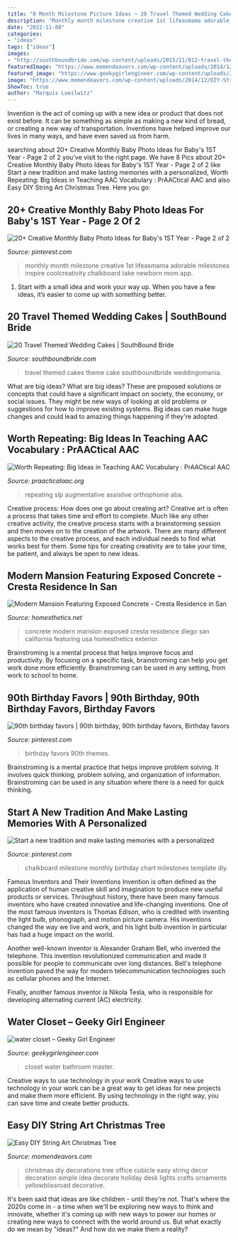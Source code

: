 ```yaml
---
title: "8 Month Milestone Picture Ideas ~ 20 Travel Themed Wedding Cakes"
description: "Monthly month milestone creative 1st lifeasmama adorable milestones inspire coolcreativity chalkboard take newborn mom app"
date: "2022-11-08"
categories:
- "ideas"
tags: ["ideas"]
images:
- "http://southboundbride.com/wp-content/uploads/2015/11/012-travel-themed-wedding-cakes-southboundbride.jpg"
featuredImage: "https://www.momendeavors.com/wp-content/uploads/2014/12/DIY-String-Art-Decorative-Christmas-Tree-624x1024.jpg"
featured_image: "https://www.geekygirlengineer.com/wp-content/uploads/2014/05/water-closet.jpg"
image: "https://www.momendeavors.com/wp-content/uploads/2014/12/DIY-String-Art-Decorative-Christmas-Tree-624x1024.jpg"
ShowToc: true
author: "Marquis Lueilwitz"
---
```



Invention is the act of coming up with a new idea or product that does not exist before. It can be something as simple as making a new kind of bread, or creating a new way of transportation. Inventions have helped improve our lives in many ways, and have even saved us from harm.

	

		
searching about 20+ Creative Monthly Baby Photo Ideas for Baby&#039;s 1ST Year - Page 2 of 2 you've visit to the right page. We have 8 Pics about 20+ Creative Monthly Baby Photo Ideas for Baby&#039;s 1ST Year - Page 2 of 2 like Start a new tradition and make lasting memories with a personalized, Worth Repeating: Big Ideas in Teaching AAC Vocabulary : PrAACtical AAC and also Easy DIY String Art Christmas Tree. Here you go:
		
    
## 20+ Creative Monthly Baby Photo Ideas For Baby&#039;s 1ST Year - Page 2 Of 2

<img loading=lazy src="https://i.pinimg.com/736x/db/7a/a9/db7aa943bf68da54b708c78a9da09430--monthly-baby-chalkboard-monthly-baby-stats.jpg" onerror="this.onerror=null;this.src='https://tse3.mm.bing.net/th?id=OIP.rr-VUEzgnikCPKHmhRONGwHaJ4&amp;pid=15.1';" alt="20+ Creative Monthly Baby Photo Ideas for Baby&#039;s 1ST Year - Page 2 of 2">

_Source: pinterest.com_

>monthly month milestone creative 1st lifeasmama adorable milestones inspire coolcreativity chalkboard take newborn mom app. 

	

1. Start with a small idea and work your way up. When you have a few ideas, it’s easier to come up with something better.

    
## 20 Travel Themed Wedding Cakes | SouthBound Bride

<img loading=lazy src="http://southboundbride.com/wp-content/uploads/2015/11/012-travel-themed-wedding-cakes-southboundbride.jpg" onerror="this.onerror=null;this.src='https://tse1.mm.bing.net/th?id=OIP.7g1Id6TgHWIWAdVfVaV7cwHaJ6&amp;pid=15.1';" alt="20 Travel Themed Wedding Cakes | SouthBound Bride">

_Source: southboundbride.com_

>travel themed cakes theme cake southboundbride weddingomania. 

	

What are big ideas?
What are big ideas? These are proposed solutions or concepts that could have a significant impact on society, the economy, or social issues. They might be new ways of looking at old problems or suggestions for how to improve existing systems. Big ideas can make huge changes and could lead to amazing things happening if they're adopted.

    
## Worth Repeating: Big Ideas In Teaching AAC Vocabulary : PrAACtical AAC

<img loading=lazy src="https://praacticalaac-wpengine.netdna-ssl.com/wp-content/uploads/2013/03/Vocabulary-Infographic.jpg" onerror="this.onerror=null;this.src='https://tse1.mm.bing.net/th?id=OIP.ZfTcQcPRdYo1n3i9RlIRVAHaL8&amp;pid=15.1';" alt="Worth Repeating: Big Ideas in Teaching AAC Vocabulary : PrAACtical AAC">

_Source: praacticalaac.org_

>repeating slp augmentative assistive orthophonie aba. 

	

Creative process: How does one go about creating art?
Creative art is often a process that takes time and effort to complete. Much like any other creative activity, the creative process starts with a brainstorming session and then moves on to the creation of the artwork. There are many different aspects to the creative process, and each individual needs to find what works best for them. Some tips for creating creativity are to take your time, be patient, and always be open to new ideas.

    
## Modern Mansion Featuring Exposed Concrete - Cresta Residence In San

<img loading=lazy src="http://cdn.homesthetics.net/wp-content/uploads/2013/12/Modern-Mansion-Featuring-Exposed-Concrete-Cresta-Residence-in-San-Diego-California-USA-homesthetics-18.jpg" onerror="this.onerror=null;this.src='https://tse4.mm.bing.net/th?id=OIP.2Lpaid9ClRtUGqw6ENC1OAHaLC&amp;pid=15.1';" alt="Modern Mansion Featuring Exposed Concrete - Cresta Residence in San">

_Source: homesthetics.net_

>concrete modern mansion exposed cresta residence diego san california featuring usa homesthetics exterior. 

	

Brainstroming is a mental process that helps improve focus and productivity. By focusing on a specific task, brainstroming can help you get work done more efficiently. Brainstroming can be used in any setting, from work to school to home.

    
## 90th Birthday Favors | 90th Birthday, 90th Birthday Favors, Birthday Favors

<img loading=lazy src="https://i.pinimg.com/736x/21/78/6c/21786c6d8f7d4ec58294a508c19059ac--birthday-favors-th-birthday.jpg" onerror="this.onerror=null;this.src='https://tse3.mm.bing.net/th?id=OIP.CD9pS7I_BPJQRSSPRpoGuQDYEg&amp;pid=15.1';" alt="90th birthday favors | 90th birthday, 90th birthday favors, Birthday favors">

_Source: pinterest.com_

>birthday favors 90th themes. 

	

Brainstroming is a mental practice that helps improve problem solving. It involves quick thinking, problem solving, and organization of information. Brainstroming can be used in any situation where there is a need for quick thinking.

    
## Start A New Tradition And Make Lasting Memories With A Personalized

<img loading=lazy src="https://i.pinimg.com/736x/3a/b3/2d/3ab32db6105e3268c5b31ec475800da3--chalkboard-baby-birthday-chalkboard.jpg" onerror="this.onerror=null;this.src='https://tse2.mm.bing.net/th?id=OIP.jhc04TcRzUvd0ljn9ZI0nwHaIu&amp;pid=15.1';" alt="Start a new tradition and make lasting memories with a personalized">

_Source: pinterest.com_

>chalkboard milestone monthly birthday chart milestones template diy. 

	

Famous Inventors and Their Inventions
Invention is often defined as the application of human creative skill and imagination to produce new useful products or services. Throughout history, there have been many famous inventors who have created innovative and life-changing inventions.
One of the most famous inventors is Thomas Edison, who is credited with inventing the light bulb, phonograph, and motion picture camera. His inventions changed the way we live and work, and his light bulb invention in particular has had a huge impact on the world.

Another well-known inventor is Alexander Graham Bell, who invented the telephone. This invention revolutionized communication and made it possible for people to communicate over long distances. Bell's telephone invention paved the way for modern telecommunication technologies such as cellular phones and the Internet.

Finally, another famous inventor is Nikola Tesla, who is responsible for developing alternating current (AC) electricity.

    
## Water Closet – Geeky Girl Engineer

<img loading=lazy src="https://www.geekygirlengineer.com/wp-content/uploads/2014/05/water-closet.jpg" onerror="this.onerror=null;this.src='https://tse3.mm.bing.net/th?id=OIP.uNKDsmKpwHu2XZCScSSDgwHaLH&amp;pid=15.1';" alt="water closet – Geeky Girl Engineer">

_Source: geekygirlengineer.com_

>closet water bathroom master. 

	

Creative ways to use technology in your work
Creative ways to use technology in your work can be a great way to get ideas for new projects and make them more efficient. By using technology in the right way, you can save time and create better products.

    
## Easy DIY String Art Christmas Tree

<img loading=lazy src="https://www.momendeavors.com/wp-content/uploads/2014/12/DIY-String-Art-Decorative-Christmas-Tree-624x1024.jpg" onerror="this.onerror=null;this.src='https://tse2.mm.bing.net/th?id=OIP.RCcLSG4p9-QcXwa0nXIb5AHaMJ&amp;pid=15.1';" alt="Easy DIY String Art Christmas Tree">

_Source: momendeavors.com_

>christmas diy decorations tree office cubicle easy string decor decoration simple idea decorate holiday desk lights crafts ornaments yellowblissroad decorative. 

	

It's been said that ideas are like children - until they're not. That's where the 2020s come in - a time when we'll be exploring new ways to think and innovate, whether it's coming up with new ways to power our homes or creating new ways to connect with the world around us. But what exactly do we mean by "ideas?" And how do we make them a reality?

